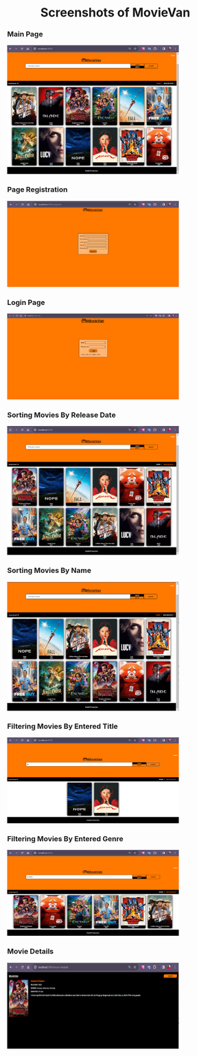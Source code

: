 <h1 align="center">Screenshots of MovieVan</h1>

### Main Page
<img src='screenshots/1.MainPage.png' alt='Main Page' width="400" height="300"/>

### Page Registration
<img src='screenshots/2.PageRegistration.png' alt='Page Registration' width="400" height="200"/>

### Login Page
<img src='screenshots/3.LoginPgae.png' alt='Login Page' width="400" height="200"/>

### Sorting Movies By Release Date
<img src='screenshots/4.SortingMoviesByReleaseDate.png' alt='Sorting Movies By Release Date' width="400" height="300"/>

### Sorting Movies By Name
<img src='screenshots/5.SortingMoviesByName.png' alt='Sorting Movies By Name' width="400" height="300"/>

### Filtering Movies By Entered Title
<img src='screenshots/6.FilteringMoviesByEnteredTitle.png' alt='Filtering Movies By Entered Title' width="400" height="200"/>

### Filtering Movies By Entered Genre
<img src='screenshots/7.FilteringMoviesByEnteredGenre.png' alt='Filtering Movies By Entered Genre' width="400" height="200"/>

### Movie Details
<img src='screenshots/8.MovieDetails.png' alt='Movie Details' width="400" height="200"/>
